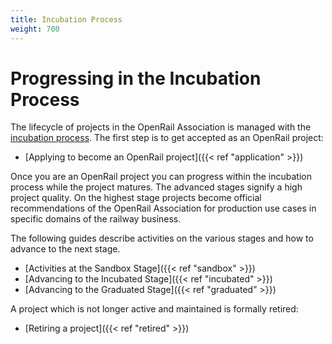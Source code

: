 ```yaml
---
title: Incubation Process
weight: 700
---
```

# Progressing in the Incubation Process

The lifecycle of projects in the OpenRail Association is managed with the [incubation process](https://github.com/OpenRailAssociation/technical-committee/blob/main/incubation_process.md). The first step is to get accepted as an OpenRail project:

* [Applying to become an OpenRail project]({{< ref "application" >}})

Once you are an OpenRail project you can progress within the incubation process while the project matures. The advanced stages signify a high project quality. On the highest stage projects become official recommendations of the OpenRail Association for production use cases in specific domains of the railway business.

The following guides describe activities on the various stages and how to advance to the next stage.

* [Activities at the Sandbox Stage]({{< ref "sandbox" >}})
* [Advancing to the Incubated Stage]({{< ref "incubated" >}})
* [Advancing to the Graduated Stage]({{< ref "graduated" >}})

A project which is not longer active and maintained is formally retired:

* [Retiring a project]({{< ref "retired" >}})
